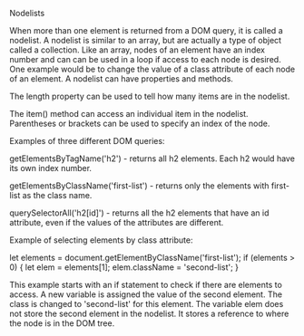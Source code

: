 Nodelists

When more than one element is returned from a DOM query, it is called a 
nodelist.  A nodelist is similar to an array, but are actually a type of
object called a collection.  Like an array,  nodes of an element have an 
index number and can can be used in a loop if access to each node is 
desired.  One example would be to change the value of a class attribute 
of each node of an element.  A nodelist can have properties and methods.

The length property can be used to tell how many items are in the nodelist.

The item() method can access an individual item in the nodelist. Parentheses
or brackets can be used to specify an index of the node.

Examples of three different DOM queries:

getElementsByTagName('h2') - returns all h2 elements. Each h2 would have its 
own index number.

getElementsByClassName('first-list') - returns only the elements with first-list
as the class name.

querySelectorAll('h2[id]') - returns all the h2 elements that have an id
attribute, even if the values of the attributes are different.

Example of selecting elements by class attribute:

let elements = document.getElementByClassName('first-list');
if (elements > 0) {
    let elem = elements[1];
    elem.className = 'second-list';
}

This example starts with an if statement to check if there are elements to access. 
A new variable is assigned the value of the second element.  The class is changed to
'second-list' for this element. The variable elem does not store the second element in 
the nodelist.  It stores a reference to where the node is in the DOM tree. 